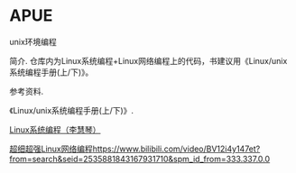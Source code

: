# APUE
unix环境编程

简介. 
仓库内为Linux系统编程+Linux网络编程上的代码，书建议用《Linux/unix系统编程手册(上/下)》。

参考资料. 

《Linux/unix系统编程手册(上/下)》.  

[Linux系统编程（李慧琴）](https://www.bilibili.com/video/BV1yJ411S7r6?p=75&spm_id_from=pageDriver)  

[超细超强Linux网络编程]()https://www.bilibili.com/video/BV12i4y147et?from=search&seid=2535881843167931710&spm_id_from=333.337.0.0  

